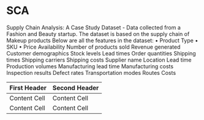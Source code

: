 # SCA
Supply Chain Analysis: A Case Study
Dataset - Data collected from a Fashion and Beauty startup. The dataset is based on the supply chain of Makeup products Below are all the features in the dataset:
• Product Type
• SKU
• Price
Availability
Number of products sold
Revenue generated
Customer demographics
Stock levels
Lead times
Order quantities
Shipping times
Shipping carriers
Shipping costs
Supplier name
Location
Lead time
Production volumes
Manufacturing lead time
Manufacturing costs
Inspection results
Defect rates
Transportation modes
Routes
Costs

| First Header  | Second Header |
| ------------- | ------------- |
| Content Cell  | Content Cell  |
| Content Cell  | Content Cell  |
